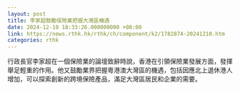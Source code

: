 ```yaml
---
layout: post
title: 李家超鼓勵保險業把握大灣區機遇
date: 2024-12-10 18:33:26.000000000 +08:00
link: https://news.rthk.hk/rthk/ch/component/k2/1782874-20241210.htm
categories: rthk
---
```


行政長官李家超在一個保險業的論壇致辭時說，香港在引領保險業發展方面，發揮舉足輕重的作用。他又鼓勵業界把握粵港澳大灣區的機遇，包括因應北上退休港人增加，可以探索創新的跨境保險產品，滿足大灣區居民和企業的需要。
